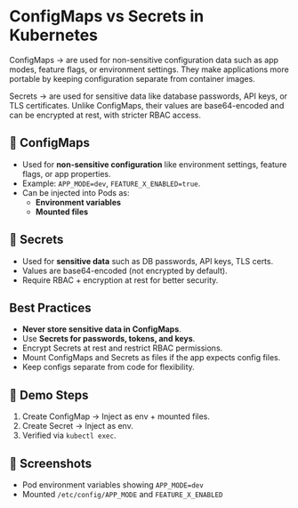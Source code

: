 # ConfigMaps vs Secrets in Kubernetes
ConfigMaps -> are used for non-sensitive configuration data such as app modes, feature flags, or environment settings. They make applications more portable by keeping configuration separate from container images.

Secrets -> are used for sensitive data like database passwords, API keys, or TLS certificates. Unlike ConfigMaps, their values are base64-encoded and can be encrypted at rest, with stricter RBAC access.
## 🔹 ConfigMaps
- Used for **non-sensitive configuration** like environment settings, feature flags, or app properties.
- Example: `APP_MODE=dev`, `FEATURE_X_ENABLED=true`.
- Can be injected into Pods as:
  - **Environment variables**
  - **Mounted files**

## 🔹 Secrets
- Used for **sensitive data** such as DB passwords, API keys, TLS certs.
- Values are base64-encoded (not encrypted by default).
- Require RBAC + encryption at rest for better security.

## Best Practices 
- **Never store sensitive data in ConfigMaps**.
- Use **Secrets for passwords, tokens, and keys**.
- Encrypt Secrets at rest and restrict RBAC permissions.
- Mount ConfigMaps and Secrets as files if the app expects config files.
- Keep configs separate from code for flexibility.

## 🚀 Demo Steps
1. Create ConfigMap → Inject as env + mounted files.
2. Create Secret → Inject as env.
3. Verified via `kubectl exec`.

## 📸 Screenshots
- Pod environment variables showing `APP_MODE=dev`
- Mounted `/etc/config/APP_MODE` and `FEATURE_X_ENABLED`
